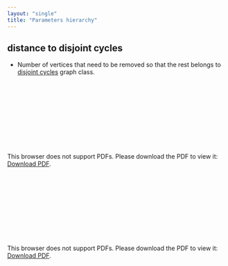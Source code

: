 ```yaml
---
layout: "single"
title: "Parameters hierarchy"
---
```

<!--this is a generated file-->

## distance to disjoint cycles
* Number of vertices that need to be removed so that the rest belongs to [disjoint cycles](#AGnF5Z) graph class.

<object data="../local_AGnF5Z_dist.pdf" type="application/pdf" width="100%" height="480px"><embed src="../local_AGnF5Z_dist.pdf"><p>This browser does not support PDFs. Please download the PDF to view it: <a href="../local_AGnF5Z_dist.pdf">Download PDF</a>.</p></embed></object>


<object data="../AGnF5Z_dist.pdf" type="application/pdf" width="100%" height="480px"><embed src="../AGnF5Z_dist.pdf"><p>This browser does not support PDFs. Please download the PDF to view it: <a href="../AGnF5Z_dist.pdf">Download PDF</a>.</p></embed></object>

